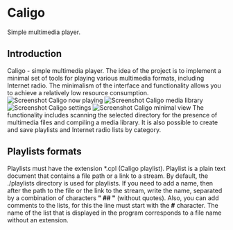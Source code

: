 <!--
SPDX-License-Identifier: LGPL-3.0-or-later
-->

# Caligo
Simple multimedia player.

## Introduction
Caligo - simple multimedia player. The idea of the project is to implement a minimal set of tools for playing various multimedia formats, including Internet radio. The minimalism of the interface and functionality allows you to achieve a relatively low resource consumption.
![Screenshot Caligo now playing](https://i.ibb.co/bWn66T1/1-en.png)
![Screenshot Caligo media library](https://i.ibb.co/yh5v1SK/2-en.png)
![Screenshot Caligo settings](https://i.ibb.co/zGfXY8P/3-en.png)
![Screenshot Caligo minimal view](https://i.ibb.co/k1S2rxq/4-en.png)
The functionality includes scanning the selected directory for the presence of multimedia files and compiling a media library. It is also possible to create and save playlists and Internet radio lists by category.

## Playlists formats
Playlists must have the extension *.cpl (Caligo playlist).
Playlist is a plain text document that contains a file path or a link to a stream. By default, the ./playlists directory is used for playlists. If you need to add a name, then after the path to the file or the link to the stream, write the name, separated by a combination of characters <b>" ## "</b> (without quotes). Also, you can add comments to the lists, for this the line must start with the <b>#</b> character. The name of the list that is displayed in the program corresponds to a file name without an extension.
